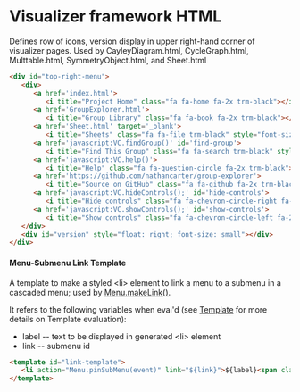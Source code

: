 # Visualizer framework HTML

Defines row of icons, version display in upper right-hand corner of visualizer pages.
Used by CayleyDiagram.html, CycleGraph.html, Multtable.html, SymmetryObject.html, and Sheet.html
```html
<div id="top-right-menu">
   <div>
      <a href='index.html'>
         <i title="Project Home" class="fa fa-home fa-2x trm-black"></i></a>
      <a href='GroupExplorer.html'>
         <i title="Group Library" class="fa fa-book fa-2x trm-black"></i></a>
      <a href='Sheet.html' target='_blank'>
         <i title="Sheets" class="fa fa-file trm-black" style="font-size:1.5em;vertical-align:10%;"></i></a>
      <a href='javascript:VC.findGroup()' id='find-group'>
         <i title="Find This Group" class="fa fa-search trm-black" style="font-size:1.75em;vertical-align:10%;"></i></a>
      <a href='javascript:VC.help()'>
         <i title="Help" class="fa fa-question-circle fa-2x trm-black"></i></a>
      <a href='https://github.com/nathancarter/group-explorer'>
         <i title="Source on GitHub" class="fa fa-github fa-2x trm-black"></i></a>
      <a href='javascript:VC.hideControls();' id='hide-controls'>
         <i title="Hide controls" class="fa fa-chevron-circle-right fa-2x trm-black"></i></a>
      <a href='javascript:VC.showControls();' id='show-controls'>
         <i title="Show controls" class="fa fa-chevron-circle-left fa-2x trm-black"></i></a>
   </div>
   <div id="version" style="float: right; font-size: small"></div>
</div>
```
#### Menu-Submenu Link Template
A template to make a styled &lt;li&gt; element to link a menu to a submenu in a cascaded menu;
used by [Menu.makeLink()](../js/Menu.md#menumakelinklabel-link).

It refers to the following variables when eval'd (see [Template](../js/Template.md) for more details on Template evaluation):
  * label -- text to be displayed in generated &lt;li&gt; element
  * link -- submenu id

```html
<template id="link-template">
   <li action="Menu.pinSubMenu(event)" link="${link}">${label}<span class="menu-arrow"></span></li>
</template>
```

